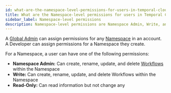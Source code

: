 ```yaml
---
id: what-are-the-namespace-level-permissions-for-users-in-temporal-cloud
title: What are the Namespace-level permissions for users in Temporal Cloud?
sidebar_label: Namespace-level permissions
description: Namespace-level permissions are Namespace Admin, Write, and Read-Only.
---
```


A [Global Admin](/cloud/what-are-the-account-level-roles-for-users-in-temporal-cloud) can assign permissions for any [Namespace](/namespaces) in an account.
A Developer can assign permissions for a Namespace they create.

For a Namespace, a user can have one of the following permissions:

- **Namespace Admin:** Can create, rename, update, and delete [Workflows](/workflows) within the Namespace
- **Write:** Can create, rename, update, and delete Workflows within the Namespace
- **Read-Only:** Can read information but not change any
